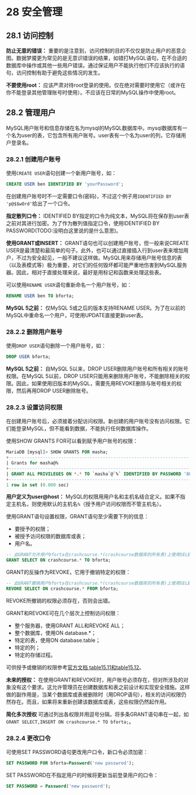 # 28 安全管理

## 28.1 访问控制

**防止无意的错误：** 重要的是注意到，访问控制的目的不仅仅是防止用户的恶意企图。数据梦魇更为常见的是无意识错误的结果，如错打MySQL语句，在不合适的数据库中操作或其他一些用户错误。通过保证用户不能执行他们不应该执行的语句，访问控制有助于避免这些情况的发生。

**不要使用root：** 应该严肃对待root登录的使用。仅在绝对需要时使用它（或许在你不能登录其他管理账号时使用）。不应该在日常的MySQL操作中使用root。

## 28.2 管理用户

MySQL用户账号和信息存储在名为mysql的MySQL数据库中。mysql数据库有一个名为user的表，它包含所有用户账号。user表有一个名为user的列，它存储用户登录名。

### 28.2.1 创建用户账号

使用`CREATE USER`语句创建一个新用户账号，如：

```SQL
CREATE USER ben IDENTIFIED BY 'yourPassword';
```

在创建用户账号时不一定需要口令(密码)，不过这个例子用`IDENTIFIED BY 'p@$$wOrd'`给出了一个口令。

**指定散列口令：** IDENTIFIED BY指定的口令为纯文本，MySQL将在保存到user表之前对其进行加密。为了作为散列值指定口令，使用IDENTIFIED BY PASSWORD(TODO:没明白这里说的是什么意思)。


**使用GRANT或INSERT：** GRANT语句也可以创建用户账号，但一般来说CREATE USER是最清楚和最简单的句子。此外，也可以通过直接插入行到user表来增加用户，不过为安全起见，一般不建议这样做。MySQL用来存储用户账号信息的表（以及表模式等）极为重要，对它们的任何毁坏都可能严重地伤害到MySQL服务器。因此，相对于直接处理来说，最好是用标记和函数来处理这些表。

可以使用`RENAME USER`语句重新命名一个用户账号，如：

```SQL
RENAME USER ben TO bforta;
```

**MySQL 5之前：** 仅MySQL 5或之后的版本支持RENAME USER。为了在以前的MySQL中重命名一个用户，可使用UPDATE直接更新user表。 

### 28.2.2 删除用户账号

使用`DROP USER`语句删除一个用户账号，如：

```SQL
DROP USER bforta;
```

**MySQL 5之前：** 自MySQL 5以来，DROP USER删除用户账号和所有相关的账号权限。在MySQL 5以前，DROP USER只能用来删除用户账号，不能删除相关的权限。因此，如果使用旧版本的MySQL，需要先用REVOKE删除与账号相关的权限，然后再用DROP USER删除账号。

### 28.2.3 设置访问权限

在创建用户账号后，必须接着分配访问权限。新创建的用户账号没有访问权限。它们能登录MySQL，但不能看到数据，不能执行任何数据库操作。

使用SHOW GRANTS FOR可以看到赋予用户账号的权限：

```SQL
MariaDB [mysql]> SHOW GRANTS FOR masha;
+---------------------------------------------------------------------------------------------+
| Grants for masha@%                                                                          |
+---------------------------------------------------------------------------------------------+
| GRANT ALL PRIVILEGES ON *.* TO `masha`@`%` IDENTIFIED BY PASSWORD '88888' WITH GRANT OPTION |
+---------------------------------------------------------------------------------------------+
1 row in set (0.000 sec)
```

**用户定义为user@host：** MySQL的权限用用户名和主机名结合定义。如果不指定主机名，则使用默认的主机名`%`（授予用户访问权限而不管主机名）。

使用GRANT语句设置权限，GRANT语句至少需要下列的信息：
* 要授予的权限；
* 被授予访问权限的数据库或表；
* 用户名。

```SQL
-- 此GRANT允许用户bforta在crashcourse.*(crashcourse数据库的所有表)上使用SELECT。
GRANT SELECT ON crashcourse.* TO bforta;
```

GRANT的反操作为REVOKE，它用于撤销特定的权限：

```SQL
-- 此GRANT撤销用户bforta在crashcourse.*(crashcourse数据库的所有表)上使用SELECT的权限。
REVOKE SELECT ON crashcourse.* FROM bforta;
```

REVOKE所撤销的权限必须存在，否则会出错。

GRANT和REVOKE可在几个层次上控制访问权限：
* 整个服务器，使用GRANT ALL和REVOKE ALL；
* 整个数据库，使用ON database.*；
* 特定的表，使用ON database.table；
* 特定的列；
* 特定的存储过程。

可供授予或撤销的权限参考[官方文档 table15.11和table15.12](https://dev.mysql.com/doc/refman/8.0/en/grant.html)。

**未来的授权：** 在使用GRANT和REVOKE时，用户账号必须存在，但对所涉及的对象没有这个要求。这允许管理员在创建数据库和表之前设计和实现安全措施。这样做的副作用是，当某个数据库或表被删除时（用DROP语句），相关的访问权限仍然存在。而且，如果将来重新创建该数据库或表，这些权限仍然起作用。

**简化多次授权** 可通过列出各权限并用逗号分隔，将多条GRANT语句串在一起，如`GRANT SELECT,INSERT ON crashcourse.* TO bforta;`。

### 28.2.4 更改口令

可使用SET PASSWORD语句更改用户口令，新口令必须加密：

```SQL
SET PASSWORD FOR bforta=Password('new passwrod');
```

SET PASSWORD在不指定用户的时候将更新当前登录用户的口令：

```SQL
SET PASSWORD = Password('new password');
```


